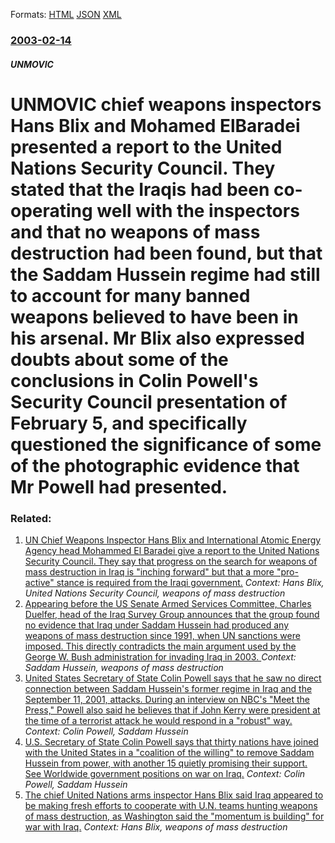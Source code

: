 
Formats: [HTML](/news/2003/02/14/unmovic-chief-weapons-inspectors-hans-blix-and-mohamed-elbaradei-presented-a-report-to-the-united-nations-security-council-they-stated-tha.html)  [JSON](/news/2003/02/14/unmovic-chief-weapons-inspectors-hans-blix-and-mohamed-elbaradei-presented-a-report-to-the-united-nations-security-council-they-stated-tha.json)  [XML](/news/2003/02/14/unmovic-chief-weapons-inspectors-hans-blix-and-mohamed-elbaradei-presented-a-report-to-the-united-nations-security-council-they-stated-tha.xml)  

### [2003-02-14](/news/2003/02/14/index.md)

##### UNMOVIC
#  UNMOVIC chief weapons inspectors Hans Blix and Mohamed ElBaradei presented a report to the United Nations Security Council. They stated that the Iraqis had been co-operating well with the inspectors and that no weapons of mass destruction had been found, but that the Saddam Hussein regime had still to account for many banned weapons believed to have been in his arsenal. Mr Blix also expressed doubts about some of the conclusions in Colin Powell's Security Council presentation of February 5, and specifically questioned the significance of some of the photographic evidence that Mr Powell had presented.




### Related:

1. [ UN Chief Weapons Inspector Hans Blix and International Atomic Energy Agency head Mohammed El Baradei give a report to the United Nations Security Council. They say that progress on the search for weapons of mass destruction in Iraq is "inching forward" but that a more "pro-active" stance is required from the Iraqi government.](/news/2003/01/9/un-chief-weapons-inspector-hans-blix-and-international-atomic-energy-agency-head-mohammed-el-baradei-give-a-report-to-the-united-nations-se.md) _Context: Hans Blix, United Nations Security Council, weapons of mass destruction_
2. [ Appearing before the US Senate Armed Services Committee, Charles Duelfer, head of the Iraq Survey Group announces that the group found no evidence that Iraq under Saddam Hussein had produced any weapons of mass destruction since 1991, when UN sanctions were imposed. This directly contradicts the main argument used by the George W. Bush administration for invading Iraq in 2003. ](/news/2004/10/6/appearing-before-the-us-senate-armed-services-committee-charles-duelfer-head-of-the-iraq-survey-group-announces-that-the-group-found-no-e.md) _Context: Saddam Hussein, weapons of mass destruction_
3. [ United States Secretary of State Colin Powell says that he saw no direct connection between Saddam Hussein's former regime in Iraq and the September 11, 2001, attacks. During an interview on NBC's "Meet the Press," Powell also said he believes that if John Kerry were president at the time of a terrorist attack he would respond in a "robust" way. ](/news/2004/09/13/united-states-secretary-of-state-colin-powell-says-that-he-saw-no-direct-connection-between-saddam-hussein-s-former-regime-in-iraq-and-the.md) _Context: Colin Powell, Saddam Hussein_
4. [ U.S. Secretary of State Colin Powell says that thirty nations have joined with the United States in a "coalition of the willing" to remove Saddam Hussein from power, with another 15 quietly promising their support. See Worldwide government positions on war on Iraq.](/news/2003/03/18/u-s-secretary-of-state-colin-powell-says-that-thirty-nations-have-joined-with-the-united-states-in-a-coalition-of-the-willing-to-remove.md) _Context: Colin Powell, Saddam Hussein_
5. [ The chief United Nations arms inspector Hans Blix said Iraq appeared to be making fresh efforts to cooperate with U.N. teams hunting weapons of mass destruction, as Washington said the "momentum is building" for war with Iraq.](/news/2003/02/7/the-chief-united-nations-arms-inspector-hans-blix-said-iraq-appeared-to-be-making-fresh-efforts-to-cooperate-with-u-n-teams-hunting-weapon.md) _Context: Hans Blix, weapons of mass destruction_
